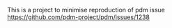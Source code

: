 This is a project to minimise reproduction of pdm issue https://github.com/pdm-project/pdm/issues/1238